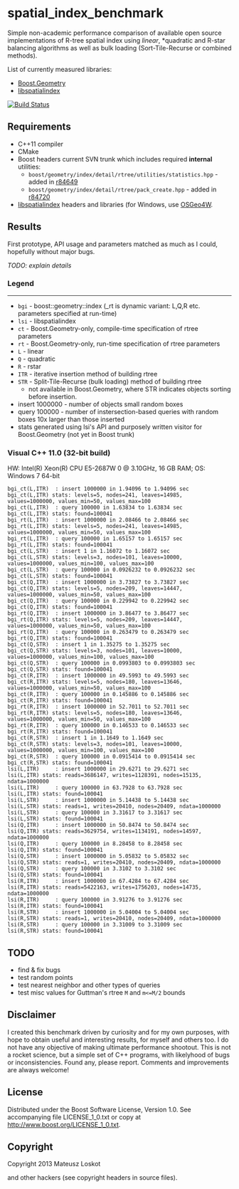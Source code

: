 # spatial_index_benchmark

Simple non-academic performance comparison of available open source
implementations of R-tree spatial index using *linear*, *quadratic and R-star
balancing algorithms as well as bulk loading (Sort-Tile-Recurse or combined methods).

List of currently measured libraries:
* [Boost.Geometry](http://www.boost.org/libs/geometry/)
* [libspatialindex](http://libspatialindex.github.io)

[![Build Status](https://travis-ci.org/mloskot/spatial_index_benchmark.png?branch=master)](https://travis-ci.org/mloskot/spatial_index_benchmark)

## Requirements

* C++11 compiler
* CMake
* Boost headers current SVN trunk which includes required **internal** utilities:
  * ```boost/geometry/index/detail/rtree/utilities/statistics.hpp``` -
added in [r84649](https://svn.boost.org/trac/boost/changeset/84649)
  * ```boost/geometry/index/detail/rtree/pack_create.hpp``` - 
added in [r84720](https://svn.boost.org/trac/boost/changeset/84720)
* [libspatialindex](https://github.com/libspatialindex/libspatialindex) headers
and libraries (for Windows, use [OSGeo4W](http://trac.osgeo.org/osgeo4w/).

## Results

First prototype, API usage and parameters matched as much as I could, hopefully without major bugs.

*TODO: explain details*

### Legend
------

* ```bgi``` - boost::geometry::index (_rt is dynamic variant: L,Q,R etc. parameters specified at run-time)
* ```lsi``` - libspatialindex
* ```ct``` - Boost.Geometry-only, compile-time specification of rtree parameters
* ```rt``` - Boost.Geometry-only, run-time specification of rtree parameters
* ```L``` - linear
* ```Q``` - quadratic
* ```R``` - rstar
* ```ITR```  - iterative insertion method of building rtree
* ```STR```  - Split-Tile-Recurse (bulk loading) method of building rtree
    * not available in Boost.Geometry, where STR indicates objects sorting before insertion.
* insert 1000000 - number of objects small random boxes
* query   100000 - number of instersection-based queries with random boxes 10x larger than those inserted
* stats generated using lsi's API and purposely written visitor for Boost.Geometry (not yet in Boost trunk)

### Visual C++ 11.0 (32-bit build)

HW: Intel(R) Xeon(R) CPU E5-2687W 0 @ 3.10GHz, 16 GB RAM; OS: Windows 7 64-bit

```
bgi_ct(L,ITR)  : insert 1000000 in 1.94096 to 1.94096 sec
bgi_ct(L,ITR) stats: levels=5, nodes=241, leaves=14985, values=1000000, values_min=50, values_max=100
bgi_ct(L,ITR)  : query 100000 in 1.63834 to 1.63834 sec
bgi_ct(L,ITR) stats: found=100041
bgi_rt(L,ITR)  : insert 1000000 in 2.08466 to 2.08466 sec
bgi_rt(L,ITR) stats: levels=5, nodes=241, leaves=14985, values=1000000, values_min=50, values_max=100
bgi_rt(L,ITR)  : query 100000 in 1.65157 to 1.65157 sec
bgi_rt(L,ITR) stats: found=100041
bgi_ct(L,STR)  : insert 1 in 1.16072 to 1.16072 sec
bgi_ct(L,STR) stats: levels=3, nodes=101, leaves=10000, values=1000000, values_min=100, values_max=100
bgi_ct(L,STR)  : query 100000 in 0.0926232 to 0.0926232 sec
bgi_ct(L,STR) stats: found=100041
bgi_ct(Q,ITR)  : insert 1000000 in 3.73827 to 3.73827 sec
bgi_ct(Q,ITR) stats: levels=5, nodes=209, leaves=14447, values=1000000, values_min=50, values_max=100
bgi_ct(Q,ITR)  : query 100000 in 0.229942 to 0.229942 sec
bgi_ct(Q,ITR) stats: found=100041
bgi_rt(Q,ITR)  : insert 1000000 in 3.86477 to 3.86477 sec
bgi_rt(Q,ITR) stats: levels=5, nodes=209, leaves=14447, values=1000000, values_min=50, values_max=100
bgi_rt(Q,ITR)  : query 100000 in 0.263479 to 0.263479 sec
bgi_rt(Q,ITR) stats: found=100041
bgi_ct(Q,STR)  : insert 1 in 1.35275 to 1.35275 sec
bgi_ct(Q,STR) stats: levels=3, nodes=101, leaves=10000, values=1000000, values_min=100, values_max=100
bgi_ct(Q,STR)  : query 100000 in 0.0993803 to 0.0993803 sec
bgi_ct(Q,STR) stats: found=100041
bgi_ct(R,ITR)  : insert 1000000 in 49.5993 to 49.5993 sec
bgi_ct(R,ITR) stats: levels=5, nodes=180, leaves=13646, values=1000000, values_min=50, values_max=100
bgi_ct(R,ITR)  : query 100000 in 0.145886 to 0.145886 sec
bgi_ct(R,ITR) stats: found=100041
bgi_rt(R,ITR)  : insert 1000000 in 52.7011 to 52.7011 sec
bgi_rt(R,ITR) stats: levels=5, nodes=180, leaves=13646, values=1000000, values_min=50, values_max=100
bgi_rt(R,ITR)  : query 100000 in 0.146533 to 0.146533 sec
bgi_rt(R,ITR) stats: found=100041
bgi_ct(R,STR)  : insert 1 in 1.1649 to 1.1649 sec
bgi_ct(R,STR) stats: levels=3, nodes=101, leaves=10000, values=1000000, values_min=100, values_max=100
bgi_ct(R,STR)  : query 100000 in 0.0915414 to 0.0915414 sec
bgi_ct(R,STR) stats: found=100041
lsi(L,ITR)     : insert 1000000 in 29.6271 to 29.6271 sec
lsi(L,ITR) stats: reads=3686147, writes=1128391, nodes=15135, ndata=1000000
lsi(L,ITR)     : query 100000 in 63.7928 to 63.7928 sec
lsi(L,ITR) stats: found=100041
lsi(L,STR)     : insert 1000000 in 5.14438 to 5.14438 sec
lsi(L,STR) stats: reads=1, writes=20410, nodes=20409, ndata=1000000
lsi(L,STR)     : query 100000 in 3.31617 to 3.31617 sec
lsi(L,STR) stats: found=100041
lsi(Q,ITR)     : insert 1000000 in 50.8474 to 50.8474 sec
lsi(Q,ITR) stats: reads=3629754, writes=1134191, nodes=14597, ndata=1000000
lsi(Q,ITR)     : query 100000 in 8.28458 to 8.28458 sec
lsi(Q,ITR) stats: found=100041
lsi(Q,STR)     : insert 1000000 in 5.05832 to 5.05832 sec
lsi(Q,STR) stats: reads=1, writes=20410, nodes=20409, ndata=1000000
lsi(Q,STR)     : query 100000 in 3.3102 to 3.3102 sec
lsi(Q,STR) stats: found=100041
lsi(R,ITR)     : insert 1000000 in 67.4284 to 67.4284 sec
lsi(R,ITR) stats: reads=5422163, writes=1756203, nodes=14735, ndata=1000000
lsi(R,ITR)     : query 100000 in 3.91276 to 3.91276 sec
lsi(R,ITR) stats: found=100041
lsi(R,STR)     : insert 1000000 in 5.04004 to 5.04004 sec
lsi(R,STR) stats: reads=1, writes=20410, nodes=20409, ndata=1000000
lsi(R,STR)     : query 100000 in 3.31009 to 3.31009 sec
lsi(R,STR) stats: found=100041
```

## TODO

* find & fix bugs
* test random points
* test nearest neighbor and other types of queries
* test misc values for Guttman's rtree ```M``` and ```m<=M/2``` bounds

## Disclaimer

I created this benchmark driven by curiosity and for my own purposes, with hope to 
obtain useful and interesting results, for myself and others too.
I do not have any objective of making ultimate performance shootout.
This is not a rocket science, but a simple set of C++ programs, with likelyhood
of bugs or inconsistencies. Found any, please report. Comments and improvements
are always welcome!

## License


Distributed under the Boost Software License, Version 1.0.
See accompanying file LICENSE_1_0.txt or copy at 
http://www.boost.org/LICENSE_1_0.txt.

## Copyright

Copyright 2013 Mateusz Loskot <mateusz at loskot dot net>

and other hackers (see copyright headers in source files).

